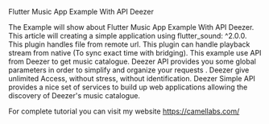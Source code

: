 Flutter Music App Example With API Deezer

The Example will show about Flutter Music App Example With API Deezer. This article will creating a simple application using flutter_sound: ^2.0.0. This plugin handles file from remote url. This plugin can handle playback stream from native (To sync exact time with bridging). This example use API from Deezer to get music catalogue. Deezer API provides you some global parameters in order to simplify and organize your requests . Deezer give unlimited Access, without stress, without identification. Deezer Simple API provides a nice set of services to build up web applications allowing the discovery of Deezer's music catalogue.

For complete tutorial you can visit my website https://camellabs.com/
